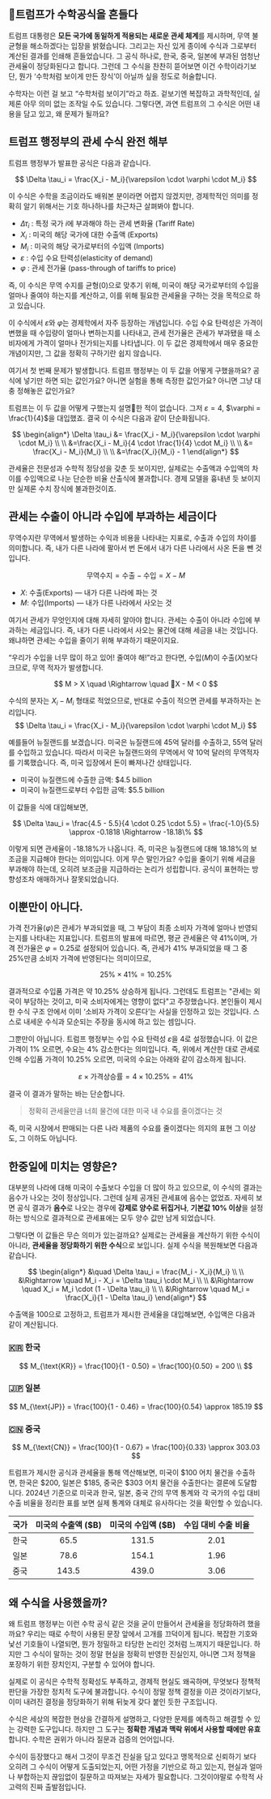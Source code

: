 ## 트럼프가 수학공식을 흔들다
트럼프 대통령은 **모든 국가에 동일하게 적용되는 새로운 관세 체계**를 제시하며, 무역 불균형을 해소하겠다는 입장을 밝혔습니다. 그리고는 자신 있게 종이에 수식과 그로부터 계산된 결과를 인쇄해 흔들었습니다. 그 공식 하나로, 한국, 중국, 일본에 부과된 엄청난 관세율이 정당화된다고 합니다. 그런데 그 수식을 찬찬히 뜯어보면 이건 수학이라기보단, 뭔가 ‘수학처럼 보이게 만든 장식’이 아닐까 싶을 정도로 허술합니다.

수학자는 이런 걸 보고 “수학처럼 보이기”라고 하죠. 겉보기엔 복잡하고 과학적인데, 실제론 아무 의미 없는 조작일 수도 있습니다. 그렇다면, 과연 트럼프의 그 수식은 어떤 내용을 담고 있고, 왜 문제가 될까요?  

## 트럼프 행정부의 관세 수식 완전 해부

트럼프 행정부가 발표한 공식은 다음과 같습니다.

$$
\Delta \tau_i = \frac{X_i - M_i}{\varepsilon \cdot \varphi \cdot M_i}
$$

이 수식은 수학을 조금이라도 배워본 분이라면 어렵지 않겠지만, 경제학적인 의미를 정확히 알기 위해서는 기호 하나하나를 차근차근 살펴봐야 합니다.  

- $\Delta \tau_i$ : 특정 국가 $i$에 부과해야 하는 관세 변화율 (Tariff Rate)
- $X_i$ : 미국의 해당 국가에 대한 수출액 (Exports)
- $M_i$ : 미국의 해당 국가로부터의 수입액 (Imports)
- $\varepsilon$ : 수입 수요 탄력성(elasticity of demand)
- $\varphi$ : 관세 전가율 (pass-through of tariffs to price)

즉, 이 수식은 무역 수지를 균형($0$)으로 맞추기 위해, 미국이 해당 국가로부터의 수입을 얼마나 줄여야 하는지를 계산하고, 이를 위해 필요한 관세율을 구하는 것을 목적으로 하고 있습니다. 

이 수식에서 $\varepsilon$와 $\varphi$는 경제학에서 자주 등장하는 개념입니다. 수입 수요 탄력성은 가격이 변했을 때 수입량이 얼마나 변하는지를 나타내고, 관세 전가율은 관세가 부과됐을 때 소비자에게 가격이 얼마나 전가되는지를 나타냅니다. 이 두 값은 경제학에서 매우 중요한 개념이지만, 그 값을 정확히 구하기란 쉽지 않습니다. 

여기서 첫 번째 문제가 발생합니다. 트럼프 행정부는 이 두 값을 어떻게 구했을까요? 공식에 넣기만 하면 되는 값인가요? 아니면 실험을 통해 측정한 값인가요? 아니면 그냥 대충 정해놓은 값인가요?  

트럼프는 이 두 값을 어떻게 구했는지 설명한 적이 없습니다. 그저 $\varepsilon = 4$, $\varphi = \frac{1}{4}$을 대입했죠. 결국 이 수식은 다음과 같이 단순화됩니다.

$$
\begin{align*}
\Delta \tau_i &= \frac{X_i - M_i}{\varepsilon \cdot \varphi \cdot M_i} \\
\\
&=\frac{X_i - M_i}{4 \cdot \frac{1}{4} \cdot M_i} \\
\\
&= \frac{X_i - M_i}{M_i} \\
\\
&=\frac{X_i}{M_i} - 1
\end{align*}
$$

관세율은 전문성과 수학적 정당성을 갖춘 듯 보이지만, 실제로는 수출액과 수입액의 차이를 수입액으로 나눈 단순한 비율 산출식에 불과합니다. 경제 모델을 흉내낸 듯 보이지만 실제론 수치 장식에 불과한것이죠.

## 관세는 수출이 아니라 수입에 부과하는 세금이다

무역수지란 무역에서 발생하는 수익과 비용을 나타내는 지표로, 수출과 수입의 차이를 의미합니다. 즉, 내가 다른 나라에 팔아서 번 돈에서 내가 다른 나라에서 사온 돈을 뺀 것입니다. 

$$
\text{무역수지} = \text{수출} - \text{수입} = X - M
$$

- $X$: 수출(Exports) — 내가 다른 나라에 파는 것
- $M$: 수입(Imports) — 내가 다른 나라에서 사오는 것

여기서 관세가 무엇인지에 대해 자세히 알아야 합니다. 관세는 수출이 아니라 수입에 부과하는 세금입니다. 즉, 내가 다른 나라에서 사오는 물건에 대해 세금을 내는 것입니다. 왜냐하면 관세는 수입을 줄이기 위해 부과하기 때문이지요.

“우리가 수입을 너무 많이 하고 있어! 줄여야 해!”라고 한다면, 수입($M$)이 수출($X$)보다 크므로, 무역 적자가 발생합니다.

$$
M > X \quad \Rightarrow \quad X - M < 0
$$

수식의 분자는 $X_i - M_i$ 형태로 적었으므로, 반대로 수출이 적으면 관세를 부과하자는 논리입니다. 
$$
\Delta \tau_i = \frac{X_i - M_i}{\varepsilon \cdot \varphi \cdot M_i}
$$

예를들어 뉴질랜드를 보겠습니다. 미국은 뉴질랜드에 45억 달러를 수출하고, 55억 달러를 수입하고 있습니다. 따라서 미국은 뉴질랜드와의 무역에서 약 10억 달러의 무역적자를 기록했습니다. 즉, 미국 입장에서 돈이 빠져나간 상태입니다.

- 미국이 뉴질랜드에 수출한 금액: \$4.5 billion
- 미국이 뉴질랜드로부터 수입한 금액: \$5.5 billion

이 값들을 식에 대입해보면, 

$$
\Delta \tau_i = \frac{4.5 - 5.5}{4 \cdot 0.25 \cdot 5.5}
= \frac{-1.0}{5.5}
\approx -0.1818
\Rightarrow -18.18\%
$$

이렇게 되면 관세율이 -18.18%가 나옵니다. 즉, 미국은 뉴질랜드에 대해 18.18%의 보조금을 지급해야 한다는 의미입니다. 이게 무슨 말인가요? 수입을 줄이기 위해 세금을 부과해야 하는데, 오히려 보조금을 지급하라는 논리가 성립합니다. 공식이 표현하는 방향성조차 애매하거나 잘못되었습니다.

## 이뿐만이 아니다.

가격 전가율($\varphi$)은 관세가 부과되었을 때, 그 부담이 최종 소비자 가격에 얼마나 반영되는지를 나타내는 지표입니다. 트럼프의 발표에 따르면, 평균 관세율은 약 41%이며, 가격 전가율은 $\varphi = 0.25$로 설정되어 있습니다. 즉, 관세가 41% 부과되었을 때 그 중 25%만큼 소비자 가격에 반영된다는 의미이므로,

$$
25 \%\times 41\% = 10.25\%
$$

결과적으로 수입품 가격은 약 10.25% 상승하게 됩니다. 그런데도 트럼프는 "관세는 외국이 부담하는 것이고, 미국 소비자에게는 영향이 없다"고 주장했습니다. 본인들이 제시한 수식 구조 안에서 이미 ‘소비자 가격이 오른다’는 사실을 인정하고 있는 것입니다. 스스로 내세운 수식과 모순되는 주장을 동시에 하고 있는 셈입니다.

그뿐만이 아닙니다. 트럼프 행정부는 수입 수요 탄력성 $\varepsilon$을 $4$로 설정했습니다. 이 값은 가격이 1% 오르면, 수요는 4% 감소한다는 의미입니다. 즉, 위에서 계산한 대로 관세로 인해 수입품 가격이 10.25% 오르면, 미국의 수요는 아래와 같이 감소하게 됩니다.

$$
\varepsilon \times \text{가격상승률} = 4 \times 10.25\% = 41\%
$$

결국 이 결과가 말하는 바는 단순합니다. 

> 정확히 관세율만큼 너희 물건에 대한 미국 내 수요를 줄이겠다는 것

즉, 미국 시장에서 판매되는 다른 나라 제품의 수요를 줄이겠다는 의지의 표현 그 이상도, 그 이하도 아닙니다.

## 한중일에 미치는 영향은?

대부분의 나라에 대해 미국이 수출보다 수입을 더 많이 하고 있으므로, 이 수식의 결과는 음수가 나오는 것이 정상입니다. 그런데 실제 공개된 관세표에 음수는 없었죠. 자세히 보면 공식 결과가 **음수**로 나오는 경우에 **강제로 양수로 뒤집거나**, **기본값 10% 이상**을 설정하는 방식으로 결과적으로 관세표에는 모두 양수 값만 남게 되었습니다.

그렇다면 이 값들은 무슨 의미가 있는걸까요? 실제로는 관세율을 계산하기 위한 수식이 아니라, **관세율을 정당화하기 위한 수식**으로 보입니다. 실제 수식을 복원해보면 다음과 같습니다.

$$
\begin{align*}
&\quad \Delta \tau_i = \frac{M_i - X_i}{M_i} \\
\\
&\Rightarrow \quad  M_i - X_i = \Delta \tau_i \cdot M_i \\
\\
&\Rightarrow \quad  X_i = M_i \cdot (1 - \Delta \tau_i) \\ 
\\
&\Rightarrow \quad  M_i = \frac{X_i}{1 - \Delta \tau_i}
\end{align*}
$$

수출액을 $100$으로 고정하고, 트럼프가 제시한 관세율을 대입해보면, 수입액은 다음과 같이 계산됩니다.
### 🇰🇷 한국
$$
M_{\text{KR}} = \frac{100}{1 - 0.50} = \frac{100}{0.50} = 200 \\
$$

### 🇯🇵 일본

$$
M_{\text{JP}} = \frac{100}{1 - 0.46} = \frac{100}{0.54} \approx 185.19
$$
### 🇨🇳 중국

$$
M_{\text{CN}} = \frac{100}{1 - 0.67} = \frac{100}{0.33} \approx 303.03
$$

트럼프가 제시한 공식과 관세율을 통해 역산해보면, 미국이 $100 어치 물건을 수출하면, 한국은 $200, 일본은 $185, 중국은 $303 어치 물건을 수출한다는 결론에 도달합니다. 2024년 기준으로 미국과 한국, 일본, 중국 간의 무역 통계와 각 국가의 수입 대비 수출 비율을 정리한 표를 보면 실제 통계와 대체로 유사하다는 것을 확인할 수 있습니다.

| 국가  | 미국의 수출액 (\$B) | 미국의 수입액 (\$B) | 수입 대비 수출 비율 |
| :-: | :-----------: | :-----------: | :---------: |
| 한국  |     65.5      |     131.5     |    2.01     |
| 일본  |     78.6      |     154.1     |    1.96     |
| 중국  |     143.5     |     439.0     |    3.06     |

## 왜 수식을 사용했을까?

왜 트럼프 행정부는 이런 수학 공식 같은 것을 굳이 만들어서 관세율을 정당화하려 했을까요? 우리는 때로 수학이 사용된 문장 앞에서 고개를 끄덕이게 됩니다. 복잡한 기호와 낯선 기호들이 나열되면, 뭔가 정밀하고 타당한 논리인 것처럼 느껴지기 때문입니다. 하지만 그 수식이 말하는 것이 정말 현실을 정확히 반영한 진실인지, 아니면 그저 정책을 포장하기 위한 장치인지, 구분할 수 있어야 합니다.

실제로 이 공식은 수학적 정확성도 부족하고, 경제적 현실도 왜곡하며, 무엇보다 정책적 판단을 가장한 정치적 도구에 불과합니다. 수식이 정말 정책 결정을 이끈 것이라기보다, 이미 내려진 결정을 정당화하기 위해 뒤늦게 갖다 붙인 듯한 구조입니다.

수식은 세상의 복잡한 현상을 간결하게 설명하고, 다양한 문제를 예측하고 해결할 수 있는 강력한 도구입니다. 하지만 그 도구는 **정확한 개념과 맥락 위에서 사용할 때에만 유효**합니다. 수학은 권위가 아니라 질문과 검증의 언어입니다.

수식이 등장했다고 해서 그것이 무조건 진실을 담고 있다고 맹목적으로 신뢰하기 보다 오히려 그 수식이 어떻게 도출되었는지, 어떤 가정을 기반으로 하고 있는지, 현실과 얼마나 부합하는지 끊임없이 질문하고 따져보는 자세가 필요합니다. 그것이야말로 수학적 사고력의 진짜 출발점입니다.
